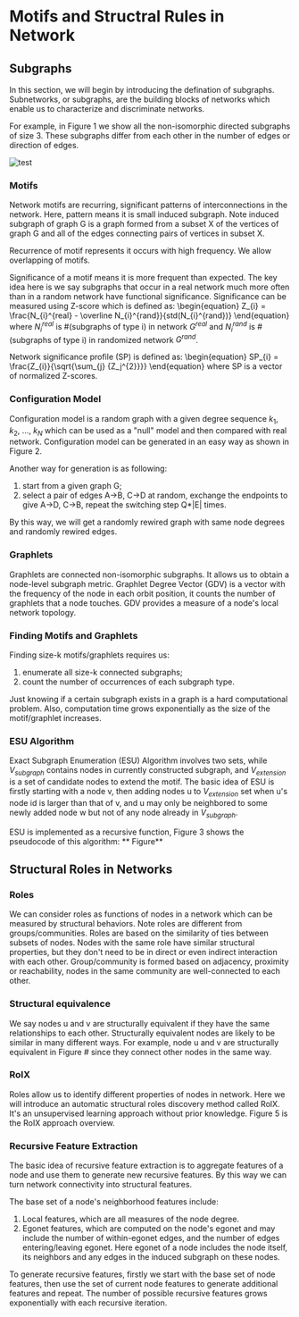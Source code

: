 # Motifs and Structral Rules in Network

## Subgraphs

In this section, we will begin by introducing the defination of subgraphs. Subnetworks, or subgraphs, are the building blocks of networks which enable us to characterize and discriminate networks.

For example, in Figure 1 we show all the non-isomorphic directed subgraphs of size 3. These subgraphs differ from each other in the number of edges or direction of edges. 

![test](https://github.com/microLizzy/cs224w-notes/tree/notesLiz/assets/img/Exact_Subgraph_Enumeration.png)

### Motifs

Network motifs are recurring, significant patterns of interconnections in the network. Here, pattern means it is small induced subgraph. Note induced subgraph of graph G is a graph formed from a subset X of the vertices of graph G and all of the edges connecting pairs of vertices in subset X. 

Recurrence of motif represents it occurs with high frequency. We allow overlapping of motifs.

Significance of a motif means it is more frequent than expected. The key idea here is we say subgraphs that occur in a real network much more often than in a random network have functional significance. Significance can be measured using Z-score which is defined as: \begin{equation} Z_{i} = \frac{N_{i}^{real} - \overline N_{i}^{rand}}{std(N_{i}^{rand})} \end{equation} <br>
where $N_{i}^{real}$ is #(subgraphs of type i) in network $G^{real}$ and $N_{i}^{rand}$ is #(subgraphs of type i) in randomized network $G^{rand}$.

Network significance profile (SP) is defined as: \begin{equation} SP_{i} = \frac{Z_{i}}{\sqrt{\sum_{j} {Z_j^{2}}}}  \end{equation} where SP is a vector of normalized Z-scores.

### Configuration Model

Configuration model is a random graph with a given degree sequence $k_1$, $k_2$, ..., $k_N$ which can be used as a "null" model and then compared with real network. Configuration model can be generated in an easy way as shown in Figure 2. 


Another way for generation is as following:
1) start from a given graph G;
2) select a pair of edges A->B, C->D at random, exchange the endpoints to give A->D, C->B, repeat the switching step Q*|E| times.

By this way, we will get a randomly rewired graph with same node degrees and randomly rewired edges.

### Graphlets

Graphlets are connected non-isomorphic subgraphs. It allows us to obtain a node-level subgraph metric. Graphlet Degree Vector (GDV) is a vector with the frequency of the node in each orbit position, it counts the number of graphlets that a node touches. GDV provides a measure of a node's local network topology. 

### Finding Motifs and Graphlets

Finding size-k motifs/graphlets requires us: 
1) enumerate all size-k connected subgraphs; 
2) count the number of occurrences of each subgraph type.

Just knowing if a certain subgraph exists in a graph is a hard computational problem. Also, computation time grows exponentially as the size of the motif/graphlet increases.

### ESU Algorithm
Exact Subgraph Enumeration (ESU) Algorithm involves two sets,  while $V_{subgraph}$ contains nodes in currently constructed subgraph, and $V_{extension}$ is a set of candidate nodes to extend the motif.  The basic idea of ESU is firstly starting with a node v, then adding nodes u to $V_{extension}$ set when u's node id is larger than that of v, and u may only be neighbored to some newly added node w but not of any node already in $V_{subgraph}$. 

ESU is implemented as a recursive function, Figure 3 shows the pseudocode of this algorithm:
** Figure**

## Structural Roles in Networks

### Roles 

We can consider roles as functions of nodes in a network which can be measured by structural behaviors. Note roles are different from groups/communities. Roles are based on the similarity of ties between subsets of nodes. Nodes with the same role have similar structural properties, but they don't need to be in direct or even indirect interaction with each other. Group/community is formed based on adjacency, proximity or reachability, nodes in the same community are well-connected to each other.

### Structural equivalence
We say nodes u and v are structurally equivalent if they have the same relationships to each other. Structurally equivalent nodes are likely to be similar in many different ways. For example, node u and v are structurally equivalent in Figure # since they connect other nodes in the same way.

### RoIX
Roles allow us to identify different properties of nodes in network. Here we will introduce an automatic structural roles discovery method called RolX. It's an unsupervised learning approach without prior knowledge. Figure 5 is the RoIX approach overview.

### Recursive Feature Extraction
The basic idea of recursive feature extraction is to aggregate features of a node and use them to generate new recursive features. By this way we can turn network connectivity into structural features. 

The base set of a node's neighborhood features include:
1. Local features, which are all measures of the node degree. 
2. Egonet features, which are computed on the node's egonet and may include the number of within-egonet edges, and the number of edges entering/leaving egonet. Here egonet of a node  includes the node itself, its neighbors and any edges in the induced subgraph on these nodes.

To generate recursive features, firstly we start with the base set of node features, then use the set of current node features to generate additional features and repeat. The number of possible recursive features grows exponentially with each recursive iteration. 

